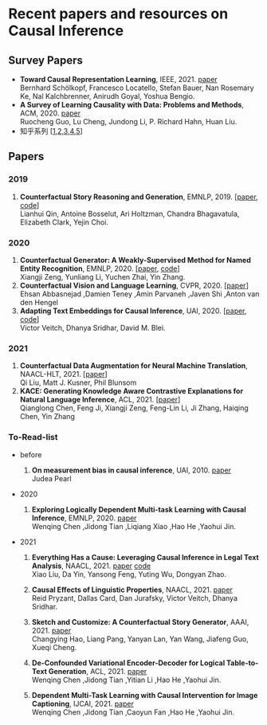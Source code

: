 # Recent papers and resources on Causal Inference
## Survey Papers
* **Toward Causal Representation Learning**, IEEE, 2021. [paper](https://ieeexplore.ieee.org/abstract/document/9363924)  
  Bernhard Schölkopf, Francesco Locatello, Stefan Bauer, Nan Rosemary Ke, Nal Kalchbrenner, Anirudh Goyal, Yoshua Bengio.
* **A Survey of Learning Causality with Data: Problems and Methods**, ACM, 2020. [paper](https://arxiv.org/abs/1809.09337)  
  Ruocheng Guo, Lu Cheng, Jundong Li, P. Richard Hahn, Huan Liu.
* 知乎系列 [[1](https://zhuanlan.zhihu.com/p/397796913),[2](https://zhuanlan.zhihu.com/p/397974913),[3](https://zhuanlan.zhihu.com/p/398643910),[4](https://zhuanlan.zhihu.com/p/398938743),[5](https://zhuanlan.zhihu.com/p/399322196)]
## Papers

### 2019
1. **Counterfactual Story Reasoning and Generation**, EMNLP, 2019. [[paper](https://arxiv.org/pdf/1909.04076.pdf), [code](https://github.com/qkaren/Counterfactual-StoryRW)]  
Lianhui Qin, Antoine Bosselut, Ari Holtzman, Chandra Bhagavatula, Elizabeth Clark, Yejin Choi.
### 2020
1. **Counterfactual Generator: A Weakly-Supervised Method for Named Entity Recognition**, EMNLP, 2020. [[paper](https://aclanthology.org/2020.emnlp-main.590.pdf), [code](https://github.com/xijiz/cfgen)]  
Xiangji Zeng, Yunliang Li, Yuchen Zhai, Yin Zhang.  
1. **Counterfactual Vision and Language Learning**, CVPR, 2020. [[paper](https://openaccess.thecvf.com/content_CVPR_2020/papers/Abbasnejad_Counterfactual_Vision_and_Language_Learning_CVPR_2020_paper.pdf)]  
Ehsan Abbasnejad ,Damien Teney ,Amin Parvaneh ,Javen Shi ,Anton van den Hengel
1. **Adapting Text Embeddings for Causal Inference**, UAI, 2020. [[paper](http://proceedings.mlr.press/v124/veitch20a/veitch20a.pdf), [code](https://github.com/vveitch/causal-text-embeddings-tf2)]  
Victor Veitch, Dhanya Sridhar, David M. Blei.
### 2021
1. **Counterfactual Data Augmentation for Neural Machine Translation**, NAACL-HLT, 2021. [[paper](https://aclanthology.org/2021.naacl-main.18.pdf)]  
Qi Liu, Matt J. Kusner, Phil Blunsom
1. **KACE: Generating Knowledge Aware Contrastive Explanations for Natural Language Inference**, ACL, 2021. [[paper](https://aclanthology.org/2021.acl-long.196.pdf)]  
Qianglong Chen, Feng Ji, Xiangji Zeng, Feng-Lin Li, Ji Zhang, Haiqing Chen, Yin Zhang



### To-Read-list 
- before
  1. **On measurement bias in causal inference**, UAI, 2010. [paper](http://ftp.cs.ucla.edu/pub/stat_ser/r357.pdf)  
Judea Pearl
- 2020
  1. **Exploring Logically Dependent Multi-task Learning with Causal Inference**, EMNLP, 2020. [paper](https://aclanthology.org/2020.emnlp-main.173.pdf)  
  Wenqing Chen ,Jidong Tian ,Liqiang Xiao ,Hao He ,Yaohui Jin.
  
  
- 2021 
  1. **Everything Has a Cause: Leveraging Causal Inference in Legal Text Analysis**, NAACL, 2021. [paper](https://arxiv.org/abs/2104.09420) [code](https://github.com/xxxiaol/GCI)  
  Xiao Liu, Da Yin, Yansong Feng, Yuting Wu, Dongyan Zhao.
  
  1. **Causal Effects of Linguistic Properties**, NAACL, 2021. [paper](https://arxiv.org/abs/2010.12919)  
  Reid Pryzant, Dallas Card, Dan Jurafsky, Victor Veitch, Dhanya Sridhar.
  1. **Sketch and Customize: A Counterfactual Story Generator**, AAAI, 2021. [paper](https://arxiv.org/abs/2104.00929)  
  Changying Hao, Liang Pang, Yanyan Lan, Yan Wang, Jiafeng Guo, Xueqi Cheng.
  1. **De-Confounded Variational Encoder-Decoder for Logical Table-to-Text Generation**,  ACL, 2021. [paper](https://aclanthology.org/2021.acl-long.430.pdf)  
  Wenqing Chen ,Jidong Tian ,Yitian Li ,Hao He ,Yaohui Jin.
  1. **Dependent Multi-Task Learning with Causal Intervention for Image Captioning**, IJCAI, 2021. [paper](https://www.ijcai.org/proceedings/2021/0312.pdf)  
  Wenqing Chen ,Jidong Tian ,Caoyun Fan ,Hao He ,Yaohui Jin.